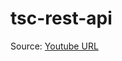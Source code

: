 # tsc-rest-api

Source: [Youtube URL](https://www.youtube.com/watch?v=72_5_YuDCNA "Youtube Source")
